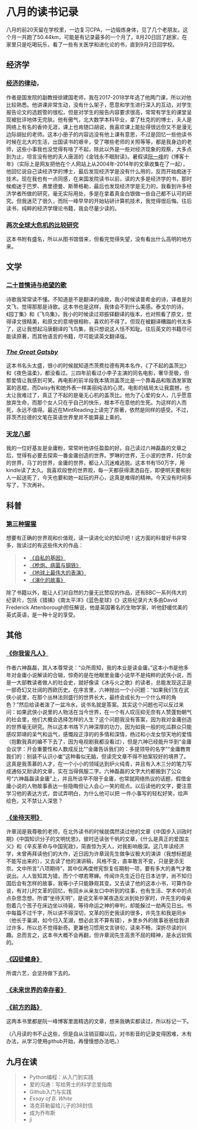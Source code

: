 
# 八月的读书记录

八月的前20天留在学校里，一边复习CPA，一边锻炼身体，见了几个老朋友。这个月一共跑了50.44km，可能是有记录最多的一个月了。8月20日回了趟家，在家里只是吃喝玩乐，看了一些有关医学和进化论的书，直到9月2日回学校。

## 经济学

### [经济的律动](https://book.douban.com/subject/30258679/)，
作者是国发院的副教授徐建国老师，我在2017-2018学年选了他两门课，所以对他比较熟悉。他讲课非常生动，没有什么架子，愿意和学生进行深入的互动，对学生报告论文的选题管的很松，但是对学生的报告内容要求很高，常常有学生的课堂呈现被批评地体无完肤。他有傲气，北大数学本科毕业，拿了杜克的的博士，夫人是网络上有名的香帅无涯，课上也肯随口胡说，我喜欢课上能扯得很远但又不是漫无边际胡扯的老师。这本小册子的内容远没有他上课有意思，不过是回忆一些他读书时候在北大的生活，出国读书的艰辛，受了哪些老师的关照等等，都是我身边的老师，这些小事我也没觉得有啥了不起，除此以外是一些对经济现象的观察，大多点到为止，坦言没有他的夫人唐涯的《金钱永不眠耐读》。暑假读[阮一峰](http://www.ruanyifeng.com/home.html)的《博客十年》（实际上是网友把他在个人网站上从2004年-2014年的文章收集在了一起），他回忆说自己读经济学的博士，最后发现经济学是没有什么用的，反而开始痴迷于技术。现在我也有一点同感，在来国发院读书以前，读的大多是经济学的书，那时候痴迷于巴罗、弗里德曼、斯蒂格勒，最后也发现经济学是无力的，我看到许多经济学者所做的研究，毫无实际用处，多是在拿着真金白银做一些自己都不认可的研究。但我迷茫了很久，而阮一峰早早的开始钻研计算机技术，我觉得很后悔。往后读书，纯粹的经济学理论书籍，我会尽量少读的。

###  [两次全球大危机的比较研究](https://book.douban.com/subject/21964791/ )
这本书附有盛名，所以从图书馆借来，但看完觉得失望，没有看出什么高明的地方来。

## 文学
### [二十首情诗与绝望的歌](https://book.douban.com/subject/1045352/)
诗歌我常常读不懂。不知道是不是翻译的缘故，我小时候读普希金的诗，译者是刘文飞，觉得那那是诗歌。这本书也是这样，我体会不到什么美感。泰戈尔的诗，《园丁集》和《飞鸟集》，我小的时候读过郑振铎翻译的版本，也对照看了原文，觉得译文很精美，和原文的意境很相称，喜欢的不得了。但现在被翻译糟蹋的书太多了，这让我想起冯唐翻译的飞鸟集，我只想说这人恬不知耻。往后英文的书籍尽可能读原著，而其他语言的书籍，尽可能读英文翻译版。

### [*The Great Gatsby*](https://book.douban.com/subject/1437016/)
这本书名头太盛，很小的时候就知道杰茨费拉德有两本名作，《了不起的盖茨比》和《夜色温柔》，都没看过。三四年前看过小李子主演的同名电影，奢华至极，但那爱情让我感到可笑。再电影的前半段我本猜测盖茨比是一个靠毒品和贩酒发家致富的恶棍，而Daisy有和她外表一样美丽纯洁的心灵。电影的结局太让我震撼，也太让我难过了，真正了不起的是毫无心机的盖茨比。他为了心爱的女人，几乎愿意放弃生命，而那个女人只在乎自己的快乐，根本不在意他的生死。为这样的人而死，永远不值得。最近在MintReading上读完了原著，依然是同样的感受。不过，菲茨杰拉德的文笔在英语世界里并不能算最上乘的。

### [天龙八部](https://book.douban.com/subject/1255625/)
我的一位好基友是金庸粉，常常听他讲任盈盈的好。自己读过六神磊磊的文章之后，觉得有必要去探索一番金庸创造的世界。罗琳的世界，王小波的世界，托尔金的世界，马丁的世界，金庸的世界，都让人沉迷难逃脱。这本书有150万字，用kindle读了太久。我喜欢段誉的世界观，每一天都获得潇洒自在，即便明天要和别人一起送死了，今天也要和她一起玩的开心，这真是难得的精神。今天没有时间多写了，下次再补。

## 科普

### [第三种猩猩](https://book.douban.com/subject/10607615/)
想要有正确的世界观和价值观，读一读进化论的知识吧！这方面的科普好书非常多，我读过的有这些伟大的作品：
> - [《自私的基因》](https://book.douban.com/subject/11445548/)
> - [《枪炮、病菌与钢铁》](https://book.douban.com/subject/1813841/)
> - [《地球上最伟大的表演》](https://book.douban.com/subject/20507207/)
> - [《演化的故事》](https://book.douban.com/subject/27596897/)
> 
除了书籍以外，能让人们对自然的力量无比赞叹的作品，还有BBC一系列伟大的纪录片，包括《猎捕》《南太平洋》《蓝色星球》《》这些纪录片大多由David Frederick Attenborough担任解说，他是英国著名的生物学家，听他舒缓优美的英式英语，是一种十足的享受。

## 其他
###  [《你我皆凡人》](https://book.douban.com/subject/26383472/)
作者六神磊磊，其人本尊常说：“众所周知，我的本业是读金庸。”这本小书是他多年对金庸小说解读的合辑，惊奇的是在他眼里金庸小说早不是纯粹的武侠小说，而是一大部教读者做人的社会史，就好像读《冰与火之歌》的读者，总能发现这正是一部奇幻又壮阔的西欧历史。在序言里，六神抛出一个小问题：“如果我们生在武侠小说里，在那个丛林法则盛行的世界长大，最终会成长为一个什么样的角色？”然后给读者泼了一盆冷水，说书名就是答案。其实这个问题也可以反过来问：如果武侠小说里的人物活在当今世界，在一个有人叹压抑无奈有人赞蓬勃朝气的社会里，他们大概会选择怎样的人生？这个问题我没有答案，因为我对金庸创造的世界毫无研究。所以这本书烙下六神深厚的功力，因为如我一般的吃瓜群众只能感叹郭靖的呆气和运气，感慨段正淳的的多情和深情，杨过和小龙女惊天地的爱情（抱歉我真的编不下去了，因为电视剧我都没看过），但是六神已经能升华到“金庸会议学：开会重要性和人数成反比”“金庸告诉我们的：多提领导的名字”“金庸教育我们的：别装不认识小崔”这种看似无脑，但读完文章不得不拍案较好的境界了。这真是我羡慕的人才，在一个小小的领域达到炉火纯青，并且有入木三分的笔力写成通俗又耐读的文章，实在当得佩服二字。六神磊磊的文字大约都搬到了公众号“六神磊磊读金庸”上，并且所谈早不限于金庸，也常就网络热议的话题，假借金庸小说的人物故事表达一些隐晦但让人会心一笑的观点。以后读他的文字，要注意学习他的表达方式，尝试弄明白，为什么他可以把 一件小事写的轻松好笑，绘声绘色，又不禁让人深思？

### [《坐待天明》](https://book.douban.com/subject/20435400/)
许章润是我尊敬的老师，在北外读书的时候就偶然读过他的文章《中国步入训政时期》《中国知识分子的文明忧思》，彼时还读张千帆的文章，《什么是真正的爱国主义》和《辛亥革命与中国宪政》，简直惊为天人，对我影响极深。这几年读经济学，未曾再拜读他们的大作，近日因为许章润先生做争议极大的演讲（我想标题是不能写出来的），又去读了他的演讲稿，风格不变，直率敢言不变，只是更添无奈。文中所言“八项期待”，其中仅再度修宪恢复任期制一项，要有多大的勇气才敢说出。人人皆知其为错，而个个噤若寒蝉。传闻许先生近日在日本访学，尚不知归国后会有怎样的故事，我等小子只能静观其变。又去读了他的这本小书，可算作杂谈，有对儿时文革的回忆，有回乡从亲友口中听到的往事，也有生活、学术中的点点杂思念想。所谓“坐待天明”，是说文革中某夜造反派到处抄家时，许先生的母亲抱着几个孩子在床边坐以待毙，等待命运之神的审判，却能躲过一劫再见日出。书中每篇不过千字，所以讲不得深切，文革的历史我读的很多，许先生和我是同乡（他长于巢湖，如今归入芜湖，想必此言不算有错），乡里乡外的故事爸爸给我讲过许多，所以总不觉得新奇。更兼他习惯用文言骈句，读来不畅，深折尽读的兴趣。总而言之，这本书大概不会再翻，但许章润先生高贵不屈的精神，是永远钦佩的。

### [《囚徒健身》](https://book.douban.com/subject/25717097/)
所谓六艺，会坚持做下去的。

###  [《未来世界的幸存者》](https://book.douban.com/subject/30259509/ "未来世界的幸存者")

###  [《前方的路》](https://book.douban.com/subject/30234758/ "前方的路")
这两本书里都是阮一峰博客里面精选的文章，想来我确实都读过，所以标记一下。

（八月读的书不止这些，但是自从注销豆瓣以后，对书影音的记录变得困难，木有办法，从学习使用github开始，再慢慢想办法吧。）

## 九月在读
>   - Python编程：从入门到实践
>   - 爱的沟通：写给男士的科学恋爱指南
>   - Github入门与实践
>   - *Essay of B. White*
>   - 洛克菲勒留给儿子的38封信
>   - 成为乔布斯
>   - ji
<!--stackedit_data:
eyJoaXN0b3J5IjpbLTE0MjUzMTY1NSwtMTcwMzY4Mjc5Ml19
-->